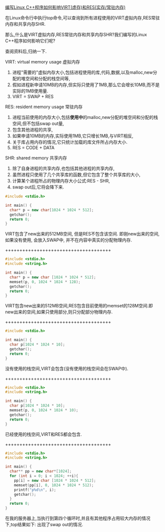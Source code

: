 [编写Linux C++程序如何影响VIRT(虚存)和RES(实存/常驻内存)](http://blog.csdn.net/huyiyang2010/article/details/7815491)

在Linux命令行中执行top命令,可以查询到所有进程使用的VIRT虚拟内存,RES常驻内存和共享内存SHR.

那么,什么是VIRT虚拟内存,RES常驻内存和共享内存SHR?我们编写的Linux C++程序如何影响它们呢?

查阅资料后,归纳一下.

VIRT: virtual memory usage 虚拟内存

1. 进程"需要的"虚拟内存大小,包括进程使用的库,代码,数据,以及malloc,new分配的堆空间和分配的栈空间等,
2. 假如进程新申请10MB的内存,但实际只使用了1MB,那么它会增长10MB,而不是实际的1MB使用量.
3. VIRT = SWAP + RES

RES: resident memory usage 常驻内存

1. 进程当前使用的内存大小,包括**使用中**的malloc,new分配的堆空间和分配的栈空间,但不包括swap out量,
2. 包含其他进程的共享,
3. 如果申请10MB的内存,实际使用1MB,它只增长1MB,与VIRT相反,
4. 关于库占用内存的情况,它只统计加载的库文件所占内存大小.
5. RES = CODE + DATA

SHR: shared memory 共享内存

1. 除了自身进程的共享内存,也包括其他进程的共享内存,
2. 虽然进程只使用了几个共享库的函数,但它包含了整个共享库的大小,
3. 计算某个进程所占的物理内存大小公式:RES - SHR,
4. swap out后,它将会降下来.


```C++
#include <stdio.h>

int main() {
  char* p = new char[1024 * 1024 * 512];
  getchar();
  return 0;
}
```
VIRT包含了new出来的512MB空间, 但是RES不包含该空间.
即刚new出来的空间, 如果没有使用, 会放入SWAP中, 并不在内容中真实的分配物理内存.

+++++++++++++++++++++++++++++++++++++


```C++
#include <stdio.h>
#include <string.h>

int main() {
  char* p = new char [1024 * 1024 * 512];
  memset(p, 0, 1024 * 1024 * 128);
  getchar();
  return 0;
}
```
VIRT包含new出来的512MB空间,RES包含目前使用的memset的128M空间.即new出来的空间,如果只使用部分,则只分配部分物理内存.

+++++++++++++++++++++++++++++++++++++


```C++
#include <stdio.h>

int main() {
  char p[1024 * 1024 * 10];
  getchar();
  return 0;
}
```
没有使用的栈空间,VIRT会包含(没有使用的栈空间会在SWAP中).

+++++++++++++++++++++++++++++++++++++


```C++
#include <stdio.h>
#include <string.h>

int main() {
  char p[1024 * 1024 * 10];
  memset(p, 0, 1024 * 1024 * 10);
  getchar();
  return 0;
}
```
已经使用的栈空间,VIRT和RES都会包含.

+++++++++++++++++++++++++++++++++++++

```C++
#include <stdio.h>
#include <string.h>

int main() {
  char** pp = new char*[1024];
  for (int i = 0; i < 1024; ++i){
    pp[i] = new char [1024 * 1024 * 512];
    memset(pp[i], 0, 1024 * 1024 * 512);
    printf("p%d\n", i);
    getchar();
  }
  return 0;
}
```
在我的服务器上,当执行到第四个循环时,并且有其他程序占用较大内存的情况下,top结果如下:
出现了swap out的情况.

